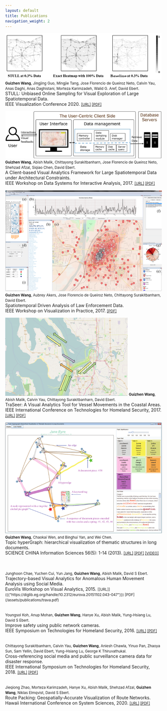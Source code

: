 ```yaml
---
layout: default
title: Publications
navigation_weight: 2
---
```



![](/assets/publications/pic-stull.png)
<small><strong>Guizhen Wang</strong>, Jingjing Guo, Mingjie Tang, Jose Florencio de Queiroz Neto, Calvin Yau, Anas Daghi, Anas Daghistani, Morteza Karimzadeh, Walid G. Aref, David Ebert.</small> 
<br />STULL: Unbiased Online Sampling for Visual Exploration of Large Spatiotemporal Data. 
<br />IEEE Visualization Conference 2020. 
<small>[[URL]](https://arxiv.org/abs/2008.13028) [[PDF]](/assets/publications/STULL_conference_format.pdf)</small> 

![](/assets/publications/pic-client.png) 
<small><strong>Guizhen Wang</strong>, Abish Malik, Chittayong Surakitbanharn, Jose Florencio de Queiroz Neto, Shehzad Afzal, Siqiao Chen, David Ebert.</small>  
A Client-based Visual Analytics Framework for Large Spatiotemporal Data under Architectural Constraints. 
<br/>IEEE Workshop on Data Systems for Interactive Analysis, 2017. 
<small>[[URL]](https://ieeexplore.ieee.org/document/8339088) [[PDF]](/assets/publications/client-based-VA.pdf)</small> 


![drawing](/assets/publications/pic-vip.png) 
<small><strong>Guizhen Wang</strong>, Aubrey Akers, Jose Florencio de Queiroz Neto, Chittayong Surakitbanharn, David Ebert.</small> 
<br />Spatiotemporal Driven Analysis of Law Enforcement Data. 
<br />IEEE Workshop on Visualization in Practice, 2017. 
<small>[[PDF]](/assets/publications/vip.pdf)</small> 


![drawing](/assets/publications/pic-traseer.png)
<small><strong>Guizhen Wang</strong>, Abish Malik, Calvin Yau, Chittayong Surakitbanharn, David Ebert.</small>  
TraSeer: A Visual Analytics Tool for Vessel Movements in the Coastal Areas. 
<br />IEEE International Conference on Technologies for Homeland Security, 2017. 
<small>[[URL]](https://ieeexplore.ieee.org/document/7943473) [[PDF]](/assets/publications/traseer.pdf)</small> 

![drawing](/assets/publications/pic-topic.png)
<small><strong>Guizhen Wang</strong>, Chaokai Wen, and Binghui Yan, and Wei Chen.</small>  
Topic hyperGraph: hierarchical visualization of thematic structures in long documents. 
<br />SCIENCE CHINA Information Sciences 56(5): 1-14 (2013). 
<small>[[URL]](https://link.springer.com/article/10.1007/s11432-013-4831-8) [[PDF]](/assets/publications/topichypergraph.pdf) [[VIDEO]](/assets/publications/TopicHypergraph.mp4)</small>

<br />
<br /><small>Junghoon Chae, Yuchen Cui, Yun Jang, <strong>Guizhen Wang</strong>, Abish Malik, David S Ebert.</small>   
<br />Trajectory-based Visual Analytics for Anomalous Human Movement Analysis using Social Media. 
<br />EuroVis Workshop on Visual Analytics, 2015. <small>[[URL]]({{"https://diglib.eg.org/handle/10.2312/eurova.20151102.043-047"}}) [PDF](/assets/publications/trava.pdf)</small> 

<br /><small>Youngsol Koh, Anup Mohan, <strong>Guizhen Wang</strong>, Hanye Xu, Abish Malik, Yung-Hsiang Lu, David S Ebert.</small>  
Improve safety using public network cameras. 
<br />IEEE Symposium on Technologies for Homeland Security, 2016. <small>[[URL]](https://ieeexplore.ieee.org/document/7568911) [[PDF]](/assets/publications/improve-safety-using-pubic-network-cameras.pdf)</small> 

<br /><small>Chittayong Surakitbanharn, Calvin Yau, <strong>Guizhen Wang</strong>, Aniesh Chawla, Yinuo Pan, Zhaoya Sun, Sam Yellin, David Ebert, Yung-Hsiang Lu, George K Thiruvathukal.</small>  
Cross-referencing social media and public surveillance camera data for disaster response. 
<br />IEEE International Symposium on Technologies for Homeland Security, 2018. <small>[[URL]](https://ieeexplore.ieee.org/document/8574200) [[PDF]](/assets/publications/cross-reference-social-media-camera.pdf)</small> 



<br /><small>Jieqiong Zhao, Morteza Karimzadeh, Hanye Xu, Abish Malik, Shehzad Afzal, <strong>Guizhen Wang</strong>, Niklas Elmqvist, David S Ebert.</small>   
Route Packing: Geospatially-Accurate Visualization of Route Networks. 
<br />Hawaii International Conference on System Sciences, 2020. <small>[[URL]](https://arxiv.org/abs/1909.10173) [[PDF]](/assets/publications/routpacking.pdf)</small> 